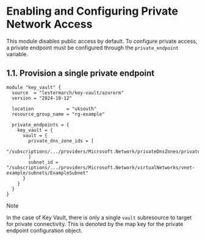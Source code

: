 # Enabling and Configuring Private Network Access

This module disables public access by default. To configure private access, a private endpoint must be configured through the `private_endpoint` variable.

## 1.1. Provision a single private endpoint

```hcl
module "key_vault" {
  source  = "lestermarch/key-vault/azurerm"
  version = "2024-10-12"

  location            = "uksouth"
  resource_group_name = "rg-example"

  private_endpoints = {
    key_vault = {
      vault = {
        private_dns_zone_ids = [
          "/subscriptions/.../providers/Microsoft.Network/privateDnsZones/privatelink.vaultcore.azure.net"
        ]
        subnet_id = "/subscriptions/.../providers/Microsoft.Network/virtualNetworks/vnet-example/subnets/ExampleSubnet"
      }
    }
  }
}
```

> [!Note]
> In the case of Key Vault, there is only a single `vault` subresource to target for private connectivity. This is denoted by the map key for the private endpoint configuration object.
